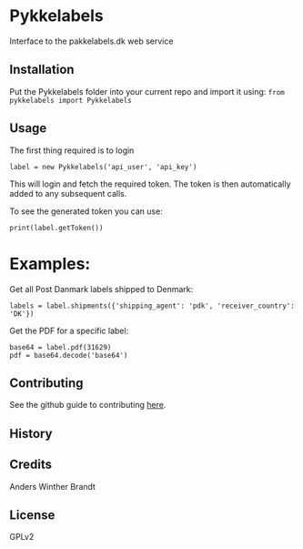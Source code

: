# Pykkelabels

Interface to the pakkelabels.dk web service

## Installation

Put the Pykkelabels folder into your current repo and import it using:
`from pykkelabels import Pykkelabels`

## Usage

The first thing required is to login
```
label = new Pykkelabels('api_user', 'api_key')
```

This will login and fetch the required token.
The token is then automatically added to any subsequent calls.

To see the generated token you can use:
```
print(label.getToken())
```

# Examples:
Get all Post Danmark labels shipped to Denmark:
```
labels = label.shipments({'shipping_agent': 'pdk', 'receiver_country': 'DK'})
```

Get the PDF for a specific label:
```
base64 = label.pdf(31629)
pdf = base64.decode('base64')
```

## Contributing

See the github guide to contributing [here](https://guides.github.com/activities/contributing-to-open-source/).

## History



## Credits

Anders Winther Brandt

## License

GPLv2